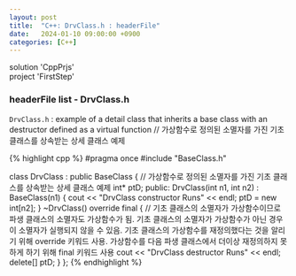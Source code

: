 ```yaml
---
layout: post
title:  "C++: DrvClass.h : headerFile"
date:   2024-01-10 09:00:00 +0900
categories: [C++]
---
```


solution 'CppPrjs'   
project 'FirstStep'   
   
### headerFile list - DrvClass.h   
`DrvClass.h` : example of a detail class that inherits a base class with an destructor defined as a virtual function // 가상함수로 정의된 소멸자를 가진 기초 클래스를 상속받는 상세 클래스 예제   
   
{% highlight cpp %}
#pragma once
#include "BaseClass.h"

class DrvClass : public BaseClass {							// 가상함수로 정의된 소멸자를 가진 기초 클래스를 상속받는 상세 클래스 예제
	int* ptD;
public:
	DrvClass(int n1, int n2) : BaseClass(n1) {
		cout << "DrvClass constructor Runs" << endl;
		ptD = new int[n2];
	}
	~DrvClass() override final {							// 기초 클래스의 소멸자가 가상함수이므로 파생 클래스의 소멸자도 가상함수가 됨. 기초 클래스의 소멸자가 가상함수가 아닌 경우 이 소멸자가 실행되지 않을 수 있음. 기초 클래스의 가상함수를 재정의했다는 것을 알리기 위해 override 키워드 사용. 가상함수를 다음 파생 클래스에서 더이상 재정의하지 못하게 하기 위해 final 키워드 사용
		cout << "DrvClass destructor Runs" << endl;
		delete[] ptD;
	}
};
{% endhighlight %}
